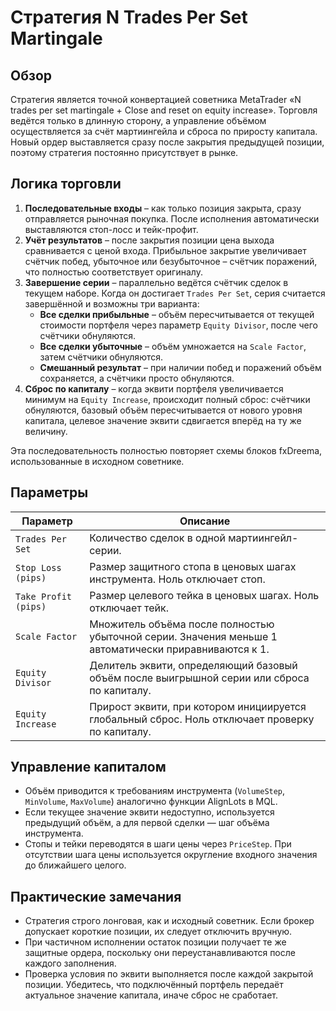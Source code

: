 # Стратегия N Trades Per Set Martingale

## Обзор
Стратегия является точной конвертацией советника MetaTrader «N trades per set martingale + Close and reset on equity increase». Торговля ведётся только в длинную сторону, а управление объёмом осуществляется за счёт мартиингейла и сброса по приросту капитала. Новый ордер выставляется сразу после закрытия предыдущей позиции, поэтому стратегия постоянно присутствует в рынке.

## Логика торговли
1. **Последовательные входы** – как только позиция закрыта, сразу отправляется рыночная покупка. После исполнения автоматически выставляются стоп-лосс и тейк-профит.
2. **Учёт результатов** – после закрытия позиции цена выхода сравнивается с ценой входа. Прибыльное закрытие увеличивает счётчик побед, убыточное или безубыточное – счётчик поражений, что полностью соответствует оригиналу.
3. **Завершение серии** – параллельно ведётся счётчик сделок в текущем наборе. Когда он достигает `Trades Per Set`, серия считается завершённой и возможны три варианта:
   - **Все сделки прибыльные** – объём пересчитывается от текущей стоимости портфеля через параметр `Equity Divisor`, после чего счётчики обнуляются.
   - **Все сделки убыточные** – объём умножается на `Scale Factor`, затем счётчики обнуляются.
   - **Смешанный результат** – при наличии побед и поражений объём сохраняется, а счётчики просто обнуляются.
4. **Сброс по капиталу** – когда эквити портфеля увеличивается минимум на `Equity Increase`, происходит полный сброс: счётчики обнуляются, базовый объём пересчитывается от нового уровня капитала, целевое значение эквити сдвигается вперёд на ту же величину.

Эта последовательность полностью повторяет схемы блоков fxDreema, использованные в исходном советнике.

## Параметры
| Параметр | Описание |
|----------|----------|
| `Trades Per Set` | Количество сделок в одной мартиингейл-серии. |
| `Stop Loss (pips)` | Размер защитного стопа в ценовых шагах инструмента. Ноль отключает стоп. |
| `Take Profit (pips)` | Размер целевого тейка в ценовых шагах. Ноль отключает тейк. |
| `Scale Factor` | Множитель объёма после полностью убыточной серии. Значения меньше 1 автоматически приравниваются к 1. |
| `Equity Divisor` | Делитель эквити, определяющий базовый объём после выигрышной серии или сброса по капиталу. |
| `Equity Increase` | Прирост эквити, при котором инициируется глобальный сброс. Ноль отключает проверку по капиталу. |

## Управление капиталом
- Объём приводится к требованиям инструмента (`VolumeStep`, `MinVolume`, `MaxVolume`) аналогично функции AlignLots в MQL.
- Если текущее значение эквити недоступно, используется предыдущий объём, а для первой сделки — шаг объёма инструмента.
- Стопы и тейки переводятся в шаги цены через `PriceStep`. При отсутствии шага цены используется округление входного значения до ближайшего целого.

## Практические замечания
- Стратегия строго лонговая, как и исходный советник. Если брокер допускает короткие позиции, их следует отключить вручную.
- При частичном исполнении остаток позиции получает те же защитные ордера, поскольку они переустанавливаются после каждого заполнения.
- Проверка условия по эквити выполняется после каждой закрытой позиции. Убедитесь, что подключённый портфель передаёт актуальное значение капитала, иначе сброс не сработает.
